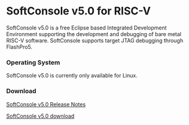 # SoftConsole v5.0 for RISC-V

SoftConsole v5.0 is a free Eclipse based Integrated Development Environment supporting the development and debugging of bare metal RISC-V software.
SoftConsole supports target JTAG debugging through FlashPro5.

### Operating System 
SoftConsole v5.0 is currently only available for Linux.

### Download
[SoftConsole v5.0 Release Notes](http://www.microsemi.com/index.php?option=com_docman&task=doc_download&gid=136463)

[SoftConsole v5.0 download](http://www.microsemi.com/index.php?option=com_docman&task=doc_download&gid=136462)

